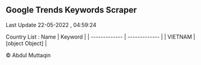 

## Google Trends Keywords Scraper 
 
Last Update 22-05-2022 , 04:59:24

Country List :
 Name  | Keyword |
| ------------- | ------------- |
| VIETNAM | [object Object] |



© Abdul Muttaqin 
